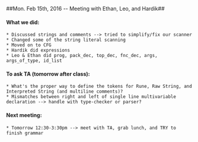 ##Mon. Feb 15th, 2016 -- Meeting with Ethan, Leo, and Hardik##


#### What we did:
	* Discussed strings and comments --> tried to simplify/fix our scanner
	* Changed some of the string literal scanning
	* Moved on to CFG
	* Hardik did expressions
	* Leo & Ethan did prog, pack_dec, top_dec, fnc_dec, args, args_of_type, id_list


#### To ask TA (tomorrow after class):
	* What's the proper way to define the tokens for Rune, Raw String, and Interpreted String (and multiline comments)?
	* Mismatches between right and left of single line multivariable declaration --> handle with type-checker or parser?

#### Next meeting:
	* Tomorrow 12:30-3:30pm --> meet with TA, grab lunch, and TRY to finish grammar